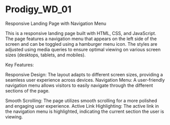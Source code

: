 # Prodigy_WD_01
Responsive Landing Page with Navigation Menu


This is a responsive landing page built with HTML, CSS, and JavaScript. The page features a navigation menu that appears on the left side of the screen and can be toggled using a hamburger menu icon. The styles are adjusted using media queries to ensure optimal viewing on various screen sizes (desktops, tablets, and mobiles).

Key Features:


Responsive Design: The layout adapts to different screen sizes, providing a seamless user experience across devices.
Navigation Menu: A user-friendly navigation menu allows visitors to easily navigate through the different sections of the page.

Smooth Scrolling: The page utilizes smooth scrolling for a more polished and engaging user experience.
Active Link Highlighting: The active link in the navigation menu is highlighted, indicating the current section the user is viewing.
